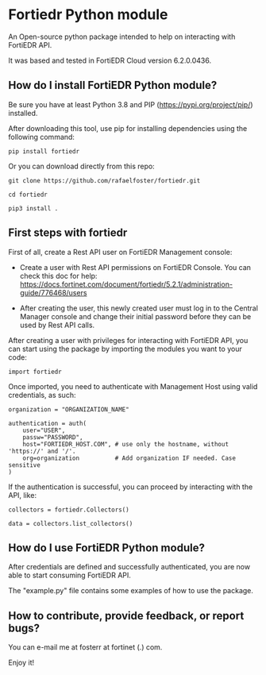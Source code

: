 # Fortiedr Python module
An Open-source python package intended to help on interacting with FortiEDR API.

It was based and tested in FortiEDR Cloud version 6.2.0.0436.

## How do I install FortiEDR Python module?

Be sure you have at least Python 3.8 and PIP (https://pypi.org/project/pip/) installed.

After downloading this tool, use pip for installing dependencies using the following command:

```
pip install fortiedr
```

Or you can download directly from this repo:

```
git clone https://github.com/rafaelfoster/fortiedr.git

cd fortiedr

pip3 install .
```

## First steps with fortiedr

First of all, create a Rest API user on FortiEDR Management console:
 * Create a user with Rest API permissions on FortiEDR Console. You can check this doc for help: https://docs.fortinet.com/document/fortiedr/5.2.1/administration-guide/776468/users

 * After creating the user, this newly created user must log in to the Central Manager console and change their initial password before they can be used by Rest API calls.

After creating a user with privileges for interacting with FortiEDR API, you can start using the package by importing the modules you want to your code:

`import fortiedr`

Once imported, you need to authenticate with Management Host using valid credentials, as such:

```
organization = "ORGANIZATION_NAME"

authentication = auth(
    user="USER",
    passw="PASSWORD",
    host="FORTIEDR_HOST.COM", # use only the hostname, without 'https://' and '/'.
    org=organization          # Add organization IF needed. Case sensitive
)
```

If the authentication is successful, you can proceed by interacting with the API, like:


```
collectors = fortiedr.Collectors()

data = collectors.list_collectors()

```

## How do I use FortiEDR Python module?

After credentials are defined and successfully authenticated, you are now able to start consuming FortiEDR API.

The "example.py" file contains some examples of how to use the package.


## How to contribute, provide feedback, or report bugs?

You can e-mail me at fosterr at fortinet (.) com.

Enjoy it!
